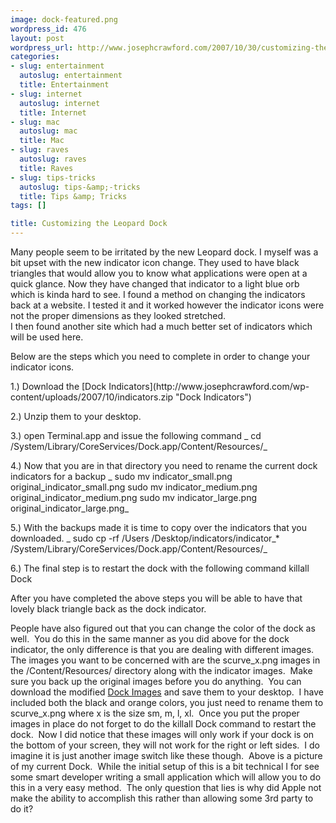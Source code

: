 ```yaml
--- 
image: dock-featured.png
wordpress_id: 476
layout: post
wordpress_url: http://www.josephcrawford.com/2007/10/30/customizing-the-leopard-dock/
categories: 
- slug: entertainment
  autoslug: entertainment
  title: Entertainment
- slug: internet
  autoslug: internet
  title: Internet
- slug: mac
  autoslug: mac
  title: Mac
- slug: raves
  autoslug: raves
  title: Raves
- slug: tips-tricks
  autoslug: tips-&amp;-tricks
  title: Tips &amp; Tricks
tags: []

title: Customizing the Leopard Dock
---
```

Many people seem to be irritated by the new Leopard dock.  I myself was a bit upset with the new indicator icon change.  They used to have black triangles that would allow you to know what applications were open at a quick glance.  Now they have changed that indicator to a light blue orb which is kinda hard to see.  I found a method on changing the indicators back at a website.  I tested it and it worked however the indicator icons were not the proper dimensions as they looked stretched.  
I then found another site which had a much better set of indicators which will be used here.

Below are the steps which you need to complete in order to change your indicator icons.
  

  
  
  <!--more-->1.) Download the [Dock Indicators](http://www.josephcrawford.com/wp-content/uploads/2007/10/indicators.zip "Dock Indicators")  
2.) Unzip them to your desktop.
  
3.) open Terminal.app and issue the following command                    _ cd /System/Library/CoreServices/Dock.app/Content/Resources/_
 
4.) Now that you are in that directory you need to rename the current dock indicators for a backup                    _ sudo mv indicator_small.png original_indicator_small.png                     sudo mv indicator_medium.png original_indicator_medium.png                     sudo mv indicator_large.png original_indicator_large.png_
  
5.) With the backups made it is time to copy over the indicators that you downloaded.                    _ sudo cp -rf /Users         /Desktop/indicators/indicator_* /System/Library/CoreServices/Dock.app/Content/Resources/_
  
6.) The final step is to restart the dock with the following command                     killall Dock
  
After you have completed the above steps you will be able to have that lovely black triangle back as the dock indicator.
  
People have also figured out that you can change the color of the dock as well.  You do this in the same manner as you did above for the dock indicator, the only difference is that you are dealing with different images.  The images you want to be concerned with are the scurve_x.png images in the /Content/Resources/ directory along with the indicator images.  Make sure you back up the original images before you do anything.  You can download the modified [Dock Images](http://www.josephcrawford.com/wp-content/uploads/2007/10/dock.zip "Dock Images") and save them to your desktop.  I have included both the black and orange colors, you just need to rename them to scurve_x.png where x is the size sm, m, l, xl.  Once you put the proper images in place do not forget to do the killall Dock command to restart the dock.  Now I did notice that these images will only work if your dock is on the bottom of your screen, they will not work for the right or left sides.  I do imagine it is just another image switch like these though.  Above is a picture of my current Dock.  While the initial setup of this is a bit technical I for see some smart developer writing a small application which will allow you to do this in a very easy method.  The only question that lies is why did Apple not make the ability to accomplish this rather than allowing some 3rd party to do it?  

